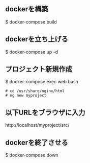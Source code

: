 ## dockerを構築
$ docker-compose build

## dockerを立ち上げる
$ docker-compose up -d

## プロジェクト新規作成
$ docker-compose exec web bash

```
# cd /usr/share/nginx/html
# ng new myproject
```

## 以下URLをブラウザに入力
http://localhost/myproject/src/

## dockerを終了させる
$ docker-compose down
